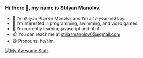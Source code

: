 ### Hi there 👋, my name is Stilyan Manolov.
-  💬 I’m Stilyan Plamen Manolov and I’m a 16-year-old boy.
-  👀 I'm interested in programming, swimming, and video games.
-  🌱 I'm currently learning javascript and html.	
-  📫 You can reach me at stilianmanolov05@gmail.com
-  😄 Pronouns: he/him

[![My Awesome Stats](https://awesome-github-stats.azurewebsites.net/user-stats/Stili559?cardType=level&theme=ayu-mirage)](https://git.io/awesome-stats-card)

<!---
Stili559/Stili559 is a ✨ special ✨ repository because its `README.md` (this file) appears on your GitHub profile.
You can click the Preview link to take a look at your changes.
--->
